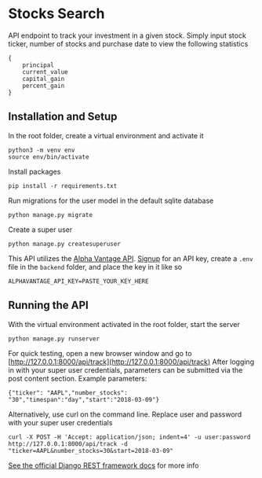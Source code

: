 # Stocks Search

API endpoint to track your investment in a given stock. Simply input stock ticker, number of stocks and purchase date to view the following statistics

```
{
	principal
	current_value
	capital_gain
	percent_gain
}
```

## Installation and Setup

In the root folder, create a virtual environment and activate it

```
python3 -m venv env
source env/bin/activate
```

Install packages

```
pip install -r requirements.txt
```

Run migrations for the user model in the default sqlite database

```
python manage.py migrate
```

Create a super user

```
python manage.py createsuperuser
```

This API utilizes the [Alpha Vantage API](https://www.alphavantage.co/). [Signup](https://www.alphavantage.co/support/#api-key) for an API key, create a `.env` file in the `backend` folder, and place the key in it like so

```
ALPHAVANTAGE_API_KEY=PASTE_YOUR_KEY_HERE
```

## Running the API

With the virtual environment activated in the root folder, start the server

```
python manage.py runserver
```

For quick testing, open a new browser window and go to [http://127.0.0.1:8000/api/track](http://127.0.0.1:8000/api/track)
After logging in with your super user credentials, parameters can be submitted via the post content section.
Example parameters:

```
{"ticker": "AAPL","number_stocks": "30","timespan":"day","start":"2018-03-09"}
```

Alternatively, use curl on the command line. Replace user and password with your super user credentials

```
curl -X POST -H 'Accept: application/json; indent=4' -u user:password http://127.0.0.1:8000/api/track -d "ticker=AAPL&number_stocks=30&start=2018-03-09"
```

[See the official Django REST framework docs](https://www.django-rest-framework.org/tutorial/quickstart/#testing-our-api) for more info
